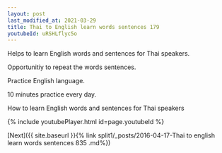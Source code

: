 ```yaml
---
layout: post
last_modified_at: 2021-03-29
title: Thai to English learn words sentences 179 
youtubeId: uRSHLflyc5o
---
```

 
 
Helps to learn English words and sentences for Thai speakers.

Opportunitiy to repeat the words sentences. 

Practice English language. 
 
10 minutes practice every day. 
 
How to learn English words and sentences for Thai speakers 
 
{% include youtubePlayer.html id=page.youtubeId %}
 
 
[Next]({{ site.baseurl }}{% link  split1/_posts/2016-04-17-Thai to english learn words sentences 835 .md%})
 
